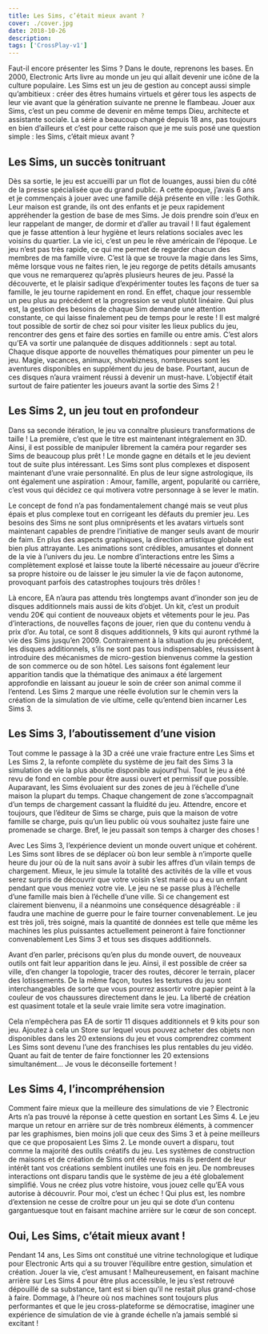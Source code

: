 ```yaml
---
title: Les Sims, c’était mieux avant ?
cover: ./cover.jpg
date: 2018-10-26
description: 
tags: ['CrossPlay-v1']
---
```

Faut-il encore présenter les Sims ? Dans le doute, reprenons les bases. En 2000, Electronic Arts livre au monde un jeu qui allait devenir une icône de la culture populaire. Les Sims est un jeu de gestion au concept aussi simple qu’ambitieux : créer des êtres humains virtuels et gérer tous les aspects de leur vie avant que la génération suivante ne prenne le flambeau. Jouer aux Sims, c’est un peu comme de devenir en même temps Dieu, architecte et assistante sociale. La série a beaucoup changé depuis 18 ans, pas toujours en bien d’ailleurs et c’est pour cette raison que je me suis posé une question simple : les Sims, c’était mieux avant ?

## Les Sims, un succès tonitruant
Dès sa sortie, le jeu est accueilli par un flot de louanges, aussi bien du côté de la presse spécialisée que du grand public. A cette époque, j’avais 6 ans et je commençais à jouer avec une famille déjà présente en ville : les Gothik. Leur maison est grande, ils ont des enfants et je peux rapidement appréhender la gestion de base de mes Sims.
Je dois prendre soin d’eux en leur rappelant de manger, de dormir et d’aller au travail ! Il faut également que je fasse attention à leur hygiène et leurs relations sociales avec les voisins du quartier. La vie ici, c’est un peu le rêve américain de l’époque. Le jeu n’est pas très rapide, ce qui me permet de regarder chacun des membres de ma famille vivre. C’est là que se trouve la magie dans les Sims, même lorsque vous ne faites rien, le jeu regorge de petits détails amusants que vous ne remarquerez qu’après plusieurs heures de jeu.
Passé la découverte, et le plaisir sadique d’expérimenter toutes les façons de tuer sa famille, le jeu tourne rapidement en rond. En effet, chaque jour ressemble un peu plus au précédent et la progression se veut plutôt linéaire. Qui plus est, la gestion des besoins de chaque Sim demande une attention constante, ce qui laisse finalement peu de temps pour le reste ! Il est malgré tout possible de sortir de chez soi pour visiter les lieux publics du jeu, rencontrer des gens et faire des sorties en famille ou entre amis.
C’est alors qu’EA va sortir une palanquée de disques additionnels : sept au total. Chaque disque apporte de nouvelles thématiques pour pimenter un peu le jeu. Magie, vacances, animaux, showbizness, nombreuses sont les aventures disponibles en supplément du jeu de base. Pourtant, aucun de ces disques n’aura vraiment réussi à devenir un must-have. L’objectif était surtout de faire patienter les joueurs avant la sortie des Sims 2 !

## Les Sims 2, un jeu tout en profondeur
Dans sa seconde itération, le jeu va connaître plusieurs transformations de taille ! La première, c’est que le titre est maintenant intégralement en 3D. Ainsi, il est possible de manipuler librement la caméra pour regarder ses Sims de beaucoup plus prêt ! Le monde gagne en détails et le jeu devient tout de suite plus intéressant. Les Sims sont plus complexes et disposent maintenant d’une vraie personnalité. En plus de leur signe astrologique, ils ont également une aspiration : Amour, famille, argent, popularité ou carrière, c’est vous qui décidez ce qui motivera votre personnage à se lever le matin.

Le concept de fond n’a pas fondamentalement changé mais se veut plus épais et plus complexe tout en corrigeant les défauts du premier jeu. Les besoins des Sims ne sont plus omniprésents et les avatars virtuels sont maintenant capables de prendre l’initiative de manger seuls avant de mourir de faim.
En plus des aspects graphiques, la direction artistique globale est bien plus attrayante. Les animations sont crédibles, amusantes et donnent de la vie à l’univers du jeu. Le nombre d’interactions entre les Sims a complètement explosé et laisse toute la liberté nécessaire au joueur d’écrire sa propre histoire ou de laisser le jeu simuler la vie de façon autonome, provoquant parfois des catastrophes toujours très drôles !

Là encore, EA n’aura pas attendu très longtemps avant d’inonder son jeu de disques additionnels mais aussi de kits d’objet. Un kit, c’est un produit vendu 20€ qui contient de nouveaux objets et vêtements pour le jeu. Pas d’interactions, de nouvelles façons de jouer, rien que du contenu vendu à prix d’or. Au total, ce sont 8 disques additionnels, 9 kits qui auront rythmé la vie des Sims jusqu’en 2009. Contrairement à la situation du jeu précédent, les disques additionnels, s’ils ne sont pas tous indispensables, réussissent à introduire des mécanismes de micro-gestion bienvenus comme la gestion de son commerce ou de son hôtel. Les saisons font également leur apparition tandis que la thématique des animaux a été largement approfondie en laissant au joueur le soin de créer son animal comme il l’entend. Les Sims 2 marque une réelle évolution sur le chemin vers la création de la simulation de vie ultime, celle qu’entend bien incarner Les Sims 3.

## Les Sims 3, l’aboutissement d’une vision
Tout comme le passage à la 3D a créé une vraie fracture entre Les Sims et Les Sims 2, la refonte complète du système de jeu fait des Sims 3 la simulation de vie la plus aboutie disponible aujourd’hui. Tout le jeu a été revu de fond en comble pour être aussi ouvert et permissif que possible. Auparavant, les Sims évoluaient sur des zones de jeu à l’échelle d’une maison la plupart du temps. Chaque changement de zone s’accompagnait d’un temps de chargement cassant la fluidité du jeu. Attendre, encore et toujours, que l’éditeur de Sims se charge, puis que la maison de votre famille se charge, puis qu’un lieu public où vous souhaitez juste faire une promenade se charge. Bref, le jeu passait son temps à charger des choses !

Avec Les Sims 3, l’expérience devient un monde ouvert unique et cohérent. Les Sims sont libres de se déplacer où bon leur semble à n’importe quelle heure du jour où de la nuit sans avoir à subir les affres d’un vilain temps de chargement. Mieux, le jeu simule la totalité des activités de la ville et vous serez surpris de découvrir que votre voisin s’est marié ou a eu un enfant pendant que vous meniez votre vie. Le jeu ne se passe plus à l’échelle d’une famille mais bien à l’échelle d’une ville. Si ce changement est clairement bienvenu, il a néanmoins une conséquence désagréable : il faudra une machine de guerre pour le faire tourner convenablement. Le jeu est très joli, très soigné, mais la quantité de données est telle que même les machines les plus puissantes actuellement peineront à faire fonctionner convenablement Les Sims 3 et tous ses disques additionnels.

Avant d’en parler, précisons qu’en plus du monde ouvert, de nouveaux outils ont fait leur apparition dans le jeu. Ainsi, il est possible de créer sa ville, d’en changer la topologie, tracer des routes, décorer le terrain, placer des lotissements. De la même façon, toutes les textures du jeu sont interchangeables de sorte que vous pourrez assortir votre papier peint à la couleur de vos chaussures directement dans le jeu. La liberté de création est quasiment totale et la seule vraie limite sera votre imagination.

Cela n’empêchera pas EA de sortir 11 disques additionnels et 9 kits pour son jeu. Ajoutez à cela un Store sur lequel vous pouvez acheter des objets non disponibles dans les 20 extensions du jeu et vous comprendrez comment Les Sims sont devenu l’une des franchises les plus rentables du jeu vidéo. Quant au fait de tenter de faire fonctionner les 20 extensions simultanément… Je vous le déconseille fortement !

## Les Sims 4, l’incompréhension
Comment faire mieux que la meilleure des simulations de vie ? Electronic Arts n’a pas trouvé la réponse à cette question en sortant Les Sims 4. Le jeu marque un retour en arrière sur de très nombreux éléments, à commencer par les graphismes, bien moins joli que ceux des Sims 3 et à peine meilleurs que ce que proposaient Les Sims 2. Le monde ouvert a disparu, tout comme la majorité des outils créatifs du jeu. Les systèmes de construction de maisons et de création de Sims ont été revus mais ils perdent de leur intérêt tant vos créations semblent inutiles une fois en jeu. De nombreuses interactions ont disparu tandis que le système de jeu a été globalement simplifié. Vous ne créez plus votre histoire, vous jouez celle qu’EA vous autorise à découvrir. Pour moi, c’est un échec ! Qui plus est, les nombre d’extension ne cesse de croître pour un jeu qui se dote d’un contenu gargantuesque tout en faisant machine arrière sur le cœur de son concept.

## Oui, Les Sims, c’était mieux avant !
Pendant 14 ans, Les Sims ont constitué une vitrine technologique et ludique pour Electronic Arts qui a su trouver l’équilibre entre gestion, simulation et création. Jouer la vie, c’est amusant ! Malheureusement, en faisant machine arrière sur Les Sims 4 pour être plus accessible, le jeu s’est retrouvé dépouillé de sa substance, tant est si bien qu’il ne restait plus grand-chose à faire. Dommage, à l’heure où nos machines sont toujours plus performantes et que le jeu cross-plateforme se démocratise, imaginer une expérience de simulation de vie à grande échelle n’a jamais semblé si excitant !


